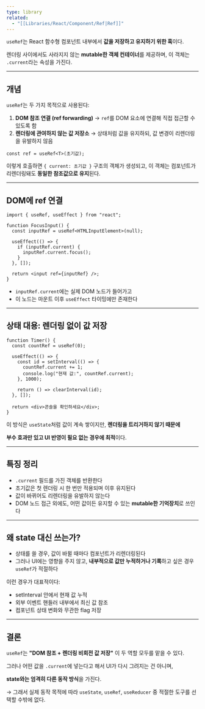 ```yaml
---
type: library
related:
  - "[[Libraries/React/Component/Ref|Ref]]"
---
```

`useRef`는 React 함수형 컴포넌트 내부에서 **값을 저장하고 유지하기 위한 훅**이다.

렌더링 사이에서도 사라지지 않는 **mutable한 객체 컨테이너**를 제공하며, 이 객체는 `.current`라는 속성을 가진다.

---

## 개념

`useRef`는 두 가지 목적으로 사용된다:

1. **DOM 참조 연결 (ref forwarding)** → `ref`를 DOM 요소에 연결해 직접 접근할 수 있도록 함
2. **렌더링에 관여하지 않는 값 저장소** → 상태처럼 값을 유지하되, 값 변경이 리렌더링을 유발하지 않음

```tsx
const ref = useRef<T>(초기값);

```

이렇게 호출하면 `{ current: 초기값 }` 구조의 객체가 생성되고, 이 객체는 컴포넌트가 리렌더링돼도 **동일한 참조값으로 유지**된다.

---

## DOM에 ref 연결

```tsx
import { useRef, useEffect } from "react";

function FocusInput() {
  const inputRef = useRef<HTMLInputElement>(null);

  useEffect(() => {
    if (inputRef.current) {
      inputRef.current.focus();
    }
  }, []);

  return <input ref={inputRef} />;
}

```

- `inputRef.current`에는 실제 DOM 노드가 들어가고
- 이 노드는 마운트 이후 `useEffect` 타이밍에만 존재한다

---

## 상태 대용: 렌더링 없이 값 저장

```tsx
function Timer() {
  const countRef = useRef(0);

  useEffect(() => {
    const id = setInterval(() => {
      countRef.current += 1;
      console.log("현재 값:", countRef.current);
    }, 1000);

    return () => clearInterval(id);
  }, []);

  return <div>콘솔을 확인하세요</div>;
}

```

이 방식은 `useState`처럼 값이 계속 쌓이지만, **렌더링을 트리거하지 않기 때문에**

**부수 효과만 있고 UI 반영이 필요 없는 경우에 최적**이다.

---

## 특징 정리

- `.current` 필드를 가진 객체를 반환한다
- 초기값은 첫 렌더링 시 한 번만 적용되며 이후 유지된다
- 값이 바뀌어도 리렌더링을 유발하지 않는다
- DOM 노드 접근 외에도, 어떤 값이든 유지할 수 있는 **mutable한 기억장치**로 쓰인다

---

## 왜 state 대신 쓰는가?

- 상태를 쓸 경우, 값이 바뀔 때마다 컴포넌트가 리렌더링된다
- 그러나 UI에는 영향을 주지 않고, **내부적으로 값만 누적하거나 기록**하고 싶은 경우 `useRef`가 적절하다

이런 경우가 대표적이다:

- setInterval 안에서 현재 값 누적
- 외부 이벤트 핸들러 내부에서 최신 값 참조
- 컴포넌트 상태 변화와 무관한 flag 저장

---

## 결론

`useRef`는 **"DOM 참조 + 렌더링 비회전 값 저장"** 이 두 역할 모두를 맡을 수 있다.

그러나 어떤 값을 `.current`에 넣는다고 해서 UI가 다시 그려지는 건 아니며,

**state와는 엄격히 다른 동작 방식**을 가진다.

→ 그래서 실제 동작 목적에 따라 `useState`, `useRef`, `useReducer` 중 적절한 도구를 선택할 수밖에 없다.